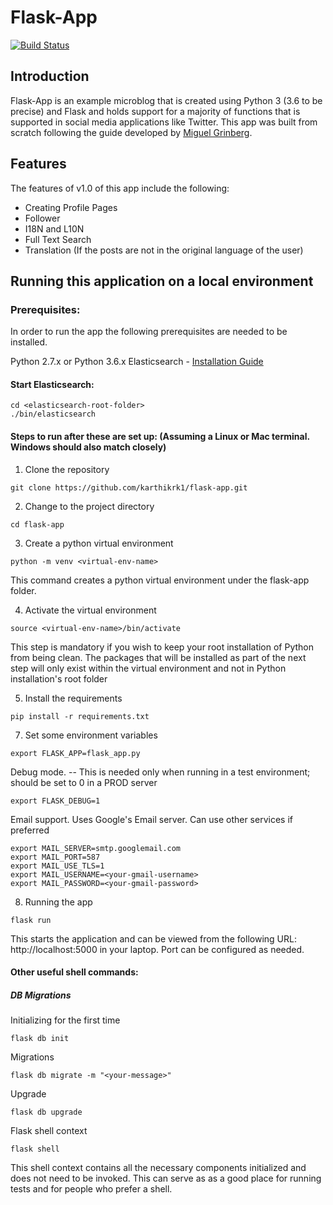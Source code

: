 # Flask-App

[![Build Status](https://travis-ci.org/karthikrk1/flask-app.svg?branch=master)](https://travis-ci.org/karthikrk1/flask-app)

## Introduction

Flask-App is an example microblog that is created using Python 3 (3.6 to be precise) and Flask and holds support for a majority of functions
that is supported in social media applications like Twitter. This app was built from scratch following the guide
developed by [Miguel Grinberg](https://blog.miguelgrinberg.com/).

## Features

The features of v1.0 of this app include the following:

* Creating Profile Pages
* Follower
* I18N and L10N
* Full Text Search
* Translation (If the posts are not in the original language of the user)

## Running this application on a local environment

### Prerequisites:

In order to run the app the following prerequisites are needed to be installed.

Python 2.7.x or Python 3.6.x
Elasticsearch - [Installation Guide](https://www.elastic.co/guide/en/elasticsearch/reference/current/_installation.html)

#### Start Elasticsearch:

```
cd <elasticsearch-root-folder>
./bin/elasticsearch
```

#### Steps to run after these are set up: (Assuming a Linux or Mac terminal. Windows should also match closely)

1. Clone the repository

```
git clone https://github.com/karthikrk1/flask-app.git
```

2. Change to the project directory

```
cd flask-app
```

3. Create a python virtual environment

```
python -m venv <virtual-env-name>
```

This command creates a python virtual environment under the flask-app folder.

4. Activate the virtual environment

```
source <virtual-env-name>/bin/activate
```
This step is mandatory if you wish to keep your root installation of Python from being clean. The packages that will be
installed as part of the next step will only exist within the virtual environment and not in Python installation's root
folder

5. Install the requirements

```
pip install -r requirements.txt
```

7. Set some environment variables

```
export FLASK_APP=flask_app.py
```

Debug mode. -- This is needed only when running in a test environment; should be set to 0 in a PROD server

```
export FLASK_DEBUG=1
```

Email support. Uses Google's Email server. Can use other services if preferred

```
export MAIL_SERVER=smtp.googlemail.com
export MAIL_PORT=587
export MAIL_USE_TLS=1
export MAIL_USERNAME=<your-gmail-username>
export MAIL_PASSWORD=<your-gmail-password>
```

8. Running the app

```
flask run
```

This starts the application and can be viewed from the following URL: http://localhost:5000 in your laptop. Port can
be configured as needed.

#### Other useful shell commands:

##### DB Migrations

Initializing for the first time

```
flask db init
```

Migrations

```
flask db migrate -m "<your-message>"
```

Upgrade

```
flask db upgrade
```

Flask shell context

```
flask shell
```

This shell context contains all the necessary components initialized and does not need to be invoked. This can serve as
as a good place for running tests and for people who prefer a shell.

